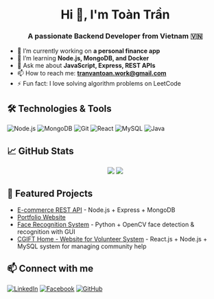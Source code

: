 <h1 align="center">Hi 👋, I'm Toàn Trần</h1>
<h3 align="center">A passionate Backend Developer from Vietnam 🇻🇳</h3>

- 🔭 I’m currently working on **a personal finance app**
- 🌱 I’m learning **Node.js, MongoDB, and Docker**
- 💬 Ask me about **JavaScript, Express, REST APIs**
- 📫 How to reach me: **tranvantoan.work@gmail.com**
- ⚡ Fun fact: I love solving algorithm problems on LeetCode

## 🛠️ Technologies & Tools
![Node.js](https://img.shields.io/badge/-Node.js-black?style=flat-square&logo=node.js)
![MongoDB](https://img.shields.io/badge/-MongoDB-black?style=flat-square&logo=mongodb)
![Git](https://img.shields.io/badge/-Git-black?style=flat-square&logo=git)
![React](https://img.shields.io/badge/-React-black?style=flat-square&logo=react)
![MySQL](https://img.shields.io/badge/-MySQL-black?style=flat-square&logo=mysql)
![Java](https://img.shields.io/badge/-Java-black?style=flat-square&logo=java)

## 📈 GitHub Stats
<p align="center">
  <img src="https://github-readme-stats.vercel.app/api?username=Trantoan12022004&show_icons=true&theme=tokyonight" />
  <img src="https://github-readme-stats.vercel.app/api/top-langs/?username=Trantoan12022004&layout=compact&theme=tokyonight" />
</p>

## 📂 Featured Projects
- [E-commerce REST API](https://github.com/toantran/ecommerce-api) - Node.js + Express + MongoDB
- [Portfolio Website](https://github.com/toantran/portfolio)
- [Face Recognition System](https://github.com/Trantoan12022004/Face_Recognize) - Python + OpenCV face detection & recognition with GUI
- [CGIFT Home - Website for Volunteer System](https://github.com/Trantoan12022004/CGIFT_home) - React.js + Node.js + MySQL system for managing community help

## 📫 Connect with me
[![LinkedIn](https://img.shields.io/badge/-LinkedIn-blue?style=flat-square&logo=linkedin)](https://linkedin.com/in/toantran)
[![Facebook](https://img.shields.io/badge/-Facebook-blue?style=flat-square&logo=facebook)](https://facebook.com/anhtonton.1202)
[![GitHub](https://img.shields.io/badge/-GitHub-181717?style=flat-square&logo=github)](https://github.com/Trantoan12022004)
